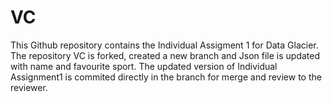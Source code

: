 # VC
This Github repository contains the Individual Assigment 1 for Data Glacier. The repository VC is forked, created a new branch and Json file is updated with name and favourite sport. The updated version of Individual Assignment1 is commited directly in the branch for merge and review to the reviewer. 
